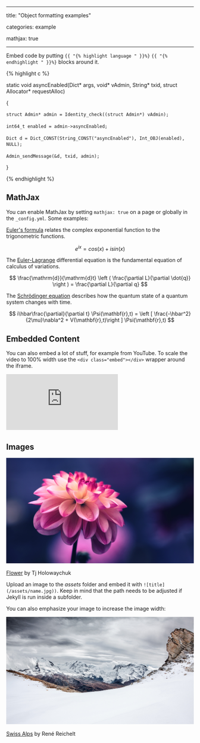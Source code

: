 

---

title:  "Object formatting examples"

categories: example

mathjax: true

---



Embed code by putting `{{ "{% highlight language " }}%}` `{{ "{% endhighlight " }}%}` blocks around it.



{% highlight c %}



static void asyncEnabled(Dict* args, void* vAdmin, String* txid, struct Allocator* requestAlloc)

{

    struct Admin* admin = Identity_check((struct Admin*) vAdmin);

    int64_t enabled = admin->asyncEnabled;

    Dict d = Dict_CONST(String_CONST("asyncEnabled"), Int_OBJ(enabled), NULL);

    Admin_sendMessage(&d, txid, admin);

}



{% endhighlight %}





## MathJax



You can enable MathJax by setting `mathjax: true` on a page or globally in the `_config.yml`. Some examples:



[Euler's formula](https://en.wikipedia.org/wiki/Euler%27s_formula) relates the  complex exponential function to the trigonometric functions.



$$ e^{ix}=cos(x)+isin(x) $$



The [Euler-Lagrange](https://en.wikipedia.org/wiki/Lagrangian_mechanics) differential equation is the fundamental equation of calculus of variations.



$$ \frac{\mathrm{d}}{\mathrm{d}t} \left ( \frac{\partial L}{\partial \dot{q}} \right ) = \frac{\partial L}{\partial q} $$



The [Schrödinger equation](https://en.wikipedia.org/wiki/Schr%C3%B6dinger_equation) describes how the quantum state of a quantum system changes with time.



$$ i\hbar\frac{\partial}{\partial t} \Psi(\mathbf{r},t) = \left [ \frac{-\hbar^2}{2\mu}\nabla^2 + V(\mathbf{r},t)\right ] \Psi(\mathbf{r},t) $$



## Embedded Content



You can also embed a lot of stuff, for example from YouTube. To scale the video to 100% width use the `<div class="embed"></div>` wrapper around the iframe.



<div class="embed"><iframe src="https://www.youtube.com/embed/_C0A5zX-iqM" frameborder="0" allowfullscreen></iframe></div>



## Images



![Flower](../assets/flower.jpg)



[Flower](https://unsplash.com/photos/iGrsa9rL11o) by Tj Holowaychuk



Upload an image to the *assets* folder and embed it with `![title](/assets/name.jpg))`. Keep in mind that the path needs to be adjusted if Jekyll is run inside a subfolder.



You can also emphasize your image to increase the image width:



_![Swiss Alps](../assets/swiss-alps.jpg)_



[Swiss Alps](https://unsplash.com/photos/u0DmxB76uF4) by René Reichelt
